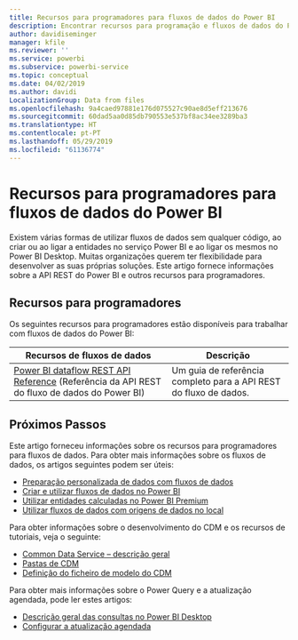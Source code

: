 ```yaml
---
title: Recursos para programadores para fluxos de dados do Power BI
description: Encontrar recursos para programação e fluxos de dados do Power BI
author: davidiseminger
manager: kfile
ms.reviewer: ''
ms.service: powerbi
ms.subservice: powerbi-service
ms.topic: conceptual
ms.date: 04/02/2019
ms.author: davidi
LocalizationGroup: Data from files
ms.openlocfilehash: 9a4caed97881e176d075527c90ae8d5eff213676
ms.sourcegitcommit: 60dad5aa0d85db790553e537bf8ac34ee3289ba3
ms.translationtype: HT
ms.contentlocale: pt-PT
ms.lasthandoff: 05/29/2019
ms.locfileid: "61136774"
---
```

# <a name="developer-resources-for-power-bi-dataflows"></a>Recursos para programadores para fluxos de dados do Power BI

Existem várias formas de utilizar fluxos de dados sem qualquer código, ao criar ou ao ligar a entidades no serviço Power BI e ao ligar os mesmos no Power BI Desktop. Muitas organizações querem ter flexibilidade para desenvolver as suas próprias soluções. Este artigo fornece informações sobre a API REST do Power BI e outros recursos para programadores.


## <a name="developer-resources"></a>Recursos para programadores

Os seguintes recursos para programadores estão disponíveis para trabalhar com fluxos de dados do Power BI:


| Recursos de fluxos de dados | Descrição |
| --- | --- |
| [Power BI dataflow REST API Reference](https://go.microsoft.com/fwlink/?linkid=2047629) (Referência da API REST do fluxo de dados do Power BI)    | Um guia de referência completo para a API REST do fluxo de dados.|


## <a name="next-steps"></a>Próximos Passos

Este artigo forneceu informações sobre os recursos para programadores para fluxos de dados. Para obter mais informações sobre os fluxos de dados, os artigos seguintes podem ser úteis:

* [Preparação personalizada de dados com fluxos de dados](service-dataflows-overview.md)
* [Criar e utilizar fluxos de dados no Power BI](service-dataflows-create-use.md)
* [Utilizar entidades calculadas no Power BI Premium](service-dataflows-computed-entities-premium.md)
* [Utilizar fluxos de dados com origens de dados no local](service-dataflows-on-premises-gateways.md)

Para obter informações sobre o desenvolvimento do CDM e os recursos de tutoriais, veja o seguinte:
* [Common Data Service – descrição geral](https://docs.microsoft.com/powerapps/common-data-model/overview)
* [Pastas de CDM](https://go.microsoft.com/fwlink/?linkid=2045304)
* [Definição do ficheiro de modelo do CDM](https://go.microsoft.com/fwlink/?linkid=2045521)


Para obter mais informações sobre o Power Query e a atualização agendada, pode ler estes artigos:
* [Descrição geral das consultas no Power BI Desktop](desktop-query-overview.md)
* [Configurar a atualização agendada](refresh-scheduled-refresh.md)



